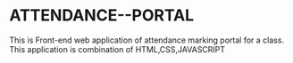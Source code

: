 # ATTENDANCE--PORTAL
This is Front-end web application of attendance marking portal for a class.
This application is combination of HTML,CSS,JAVASCRIPT
